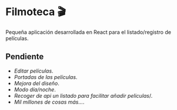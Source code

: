 # Filmoteca 🎬

Pequeña aplicación desarrollada en React para el listado/registro de películas.

## Pendiente

- *Editar películas*.
- *Portadas de las películas*.
- *Mejora del diseño*.
- *Modo día/noche*.
- *Recoger de api un listado para facilitar añadir peliculas*/.
- *Mil millones de cosas más...*.





